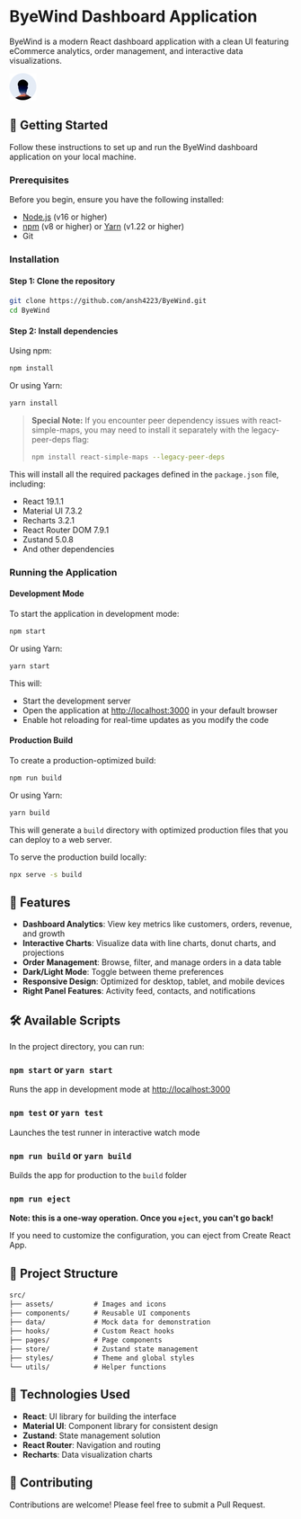 # ByeWind Dashboard Application

ByeWind is a modern React dashboard application with a clean UI featuring eCommerce analytics, order management, and interactive data visualizations.

![ByeWind Dashboard](./public/ByeWind.svg)

## 🚀 Getting Started

Follow these instructions to set up and run the ByeWind dashboard application on your local machine.

### Prerequisites

Before you begin, ensure you have the following installed:
- [Node.js](https://nodejs.org/) (v16 or higher)
- [npm](https://www.npmjs.com/) (v8 or higher) or [Yarn](https://yarnpkg.com/) (v1.22 or higher)
- Git

### Installation

#### Step 1: Clone the repository

```bash
git clone https://github.com/ansh4223/ByeWind.git
cd ByeWind
```

#### Step 2: Install dependencies

Using npm:
```bash
npm install
```

Or using Yarn:
```bash
yarn install
```

> **Special Note:** If you encounter peer dependency issues with react-simple-maps, you may need to install it separately with the legacy-peer-deps flag:
> ```bash
> npm install react-simple-maps --legacy-peer-deps
> ```

This will install all the required packages defined in the `package.json` file, including:
- React 19.1.1
- Material UI 7.3.2
- Recharts 3.2.1
- React Router DOM 7.9.1
- Zustand 5.0.8
- And other dependencies

### Running the Application

#### Development Mode

To start the application in development mode:

```bash
npm start
```

Or using Yarn:
```bash
yarn start
```

This will:
- Start the development server
- Open the application at [http://localhost:3000](http://localhost:3000) in your default browser
- Enable hot reloading for real-time updates as you modify the code

#### Production Build

To create a production-optimized build:

```bash
npm run build
```

Or using Yarn:
```bash
yarn build
```

This will generate a `build` directory with optimized production files that you can deploy to a web server.

To serve the production build locally:

```bash
npx serve -s build
```

## 🧩 Features

- **Dashboard Analytics**: View key metrics like customers, orders, revenue, and growth
- **Interactive Charts**: Visualize data with line charts, donut charts, and projections
- **Order Management**: Browse, filter, and manage orders in a data table
- **Dark/Light Mode**: Toggle between theme preferences
- **Responsive Design**: Optimized for desktop, tablet, and mobile devices
- **Right Panel Features**: Activity feed, contacts, and notifications

## 🛠️ Available Scripts

In the project directory, you can run:

### `npm start` or `yarn start`

Runs the app in development mode at [http://localhost:3000](http://localhost:3000)

### `npm test` or `yarn test`

Launches the test runner in interactive watch mode

### `npm run build` or `yarn build`

Builds the app for production to the `build` folder

### `npm run eject`

**Note: this is a one-way operation. Once you `eject`, you can't go back!**

If you need to customize the configuration, you can eject from Create React App.

## 📁 Project Structure

```
src/
├── assets/          # Images and icons
├── components/      # Reusable UI components
├── data/            # Mock data for demonstration
├── hooks/           # Custom React hooks
├── pages/           # Page components
├── store/           # Zustand state management
├── styles/          # Theme and global styles
└── utils/           # Helper functions
```

## 🔧 Technologies Used

- **React**: UI library for building the interface
- **Material UI**: Component library for consistent design
- **Zustand**: State management solution
- **React Router**: Navigation and routing
- **Recharts**: Data visualization charts

## 🤝 Contributing

Contributions are welcome! Please feel free to submit a Pull Request.
